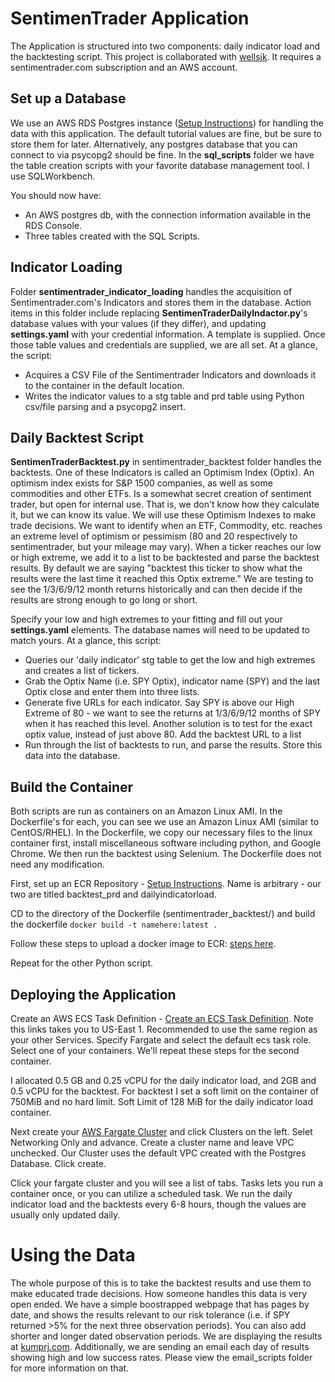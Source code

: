 # SentimenTrader Application

The Application is structured into two components: daily indicator load and the backtesting script. This project is collaborated with [wellsjk](https://github.com/wellsjk). It requires a sentimentrader.com subscription and an AWS account.

## Set up a Database
We use an AWS RDS Postgres instance ([Setup Instructions](https://aws.amazon.com/getting-started/tutorials/create-connect-postgresql-db/)) for handling the data with this application. The default tutorial values are fine, but be sure to store them for later. Alternatively, any postgres database that you can connect to via psycopg2 should be fine. In the __sql_scripts__ folder we have the table creation scripts with your favorite database management tool. I use SQLWorkbench. 

You should now have:
* An AWS postgres db, with the connection information available in the RDS Console.
* Three tables created with the SQL Scripts. 

## Indicator Loading
Folder __sentimentrader_indicator_loading__ handles the acquisition of Sentimentrader.com's Indicators and stores them in the database. Action items in this folder include replacing __SentimenTraderDailyIndactor.py__'s database values with your values (if they differ), and updating __settings.yaml__ with your credential information. A template is supplied. Once those table values and credentials are supplied, we are all set. At a glance, the script:
* Acquires a CSV File of the Sentimentrader Indicators and downloads it to the container in the default location.
* Writes the indicator values to a stg table and prd table using Python csv/file parsing and a psycopg2 insert.

## Daily Backtest Script
__SentimenTraderBacktest.py__ in sentimentrader_backtest folder handles the backtests. One of these Indicators is called an Optimism Index (Optix). An optimism index exists for S&P 1500 companies, as well as some commodities and other ETFs. Is a somewhat secret creation of sentiment trader, but open for internal use. That is, we don't know how they calculate it, but we can know its value. We will use these Optimism Indexes to make trade decisions. We want to identify when an ETF, Commodity, etc. reaches an extreme level of optimism or pessimism (80 and 20 respectively to sentimentrader, but your mileage may vary). When a ticker reaches our low or high extreme, we add it to a list to be backtested and parse the backtest results. By default we are saying "backtest this ticker to show what the results were the last time it reached this Optix extreme." We are testing to see the 1/3/6/9/12 month returns historically and can then decide if the results are strong enough to go long or short. 

Specify your low and high extremes to your fitting and fill out your __settings.yaml__ elements. The database names will need to be updated to match yours. At a glance, this script:
* Queries our 'daily indicator' stg table to get the low and high extremes and creates a list of tickers. 
* Grab the Optix Name (i.e. SPY Optix), indicator name (SPY) and the last Optix close and enter them into three lists.
* Generate five URLs for each indicator. Say SPY is above our High Extreme of 80 - we want to see the returns at 1/3/6/9/12 months of SPY when it has reached this level. Another solution is to test for the exact optix value, instead of just above 80. Add the backtest URL to a list
* Run through the list of backtests to run, and parse the results. Store this data into the database.

## Build the Container
Both scripts are run as containers on an Amazon Linux AMI. In the Dockerfile's for each, you can see we use an Amazon Linux AMI (similar to CentOS/RHEL). In the Dockerfile, we copy our necessary files to the linux container first, install miscellaneous software including python, and Google Chrome. We then run the backtest using Selenium. The Dockerfile does not need any modification.

First, set up an ECR Repository - [Setup Instructions](https://console.aws.amazon.com/ecr/home). Name is arbitrary - our two are titled backtest_prd and dailyindicatorload.

CD to the directory of the Dockerfile (sentimentrader_backtest/) and build the dockerfile `docker build -t namehere:latest .`

Follow these steps to upload a docker image to ECR: [steps here](https://docs.aws.amazon.com/AmazonECR/latest/userguide/docker-push-ecr-image.html).

Repeat for the other Python script.

## Deploying the Application

Create an AWS ECS Task Definition - [Create an ECS Task Definition](https://console.aws.amazon.com/ecs/home?region=us-east-1#/taskDefinitions/create). Note this links takes you to US-East 1. Recommended to use the same region as your other Services. Specify Fargate and select the default ecs task role. Select one of your containers. We'll repeat these steps for the second container.

I allocated 0.5 GB and 0.25 vCPU for the daily indicator load, and 2GB and 0.5 vCPU for the backtest. For backtest I set a soft limit on the container of 750MiB and no hard limit. Soft Limit of 128 MiB for the daily indicator load container.

Next create your [AWS Fargate Cluster](https://aws.amazon.com/ecs/) and click Clusters on the left. Selet Networking Only and advance. Create a cluster name and leave VPC unchecked. Our Cluster uses the default VPC created with the Postgres Database. Click create. 

Click your fargate cluster and you will see a list of tabs. Tasks lets you run a container once, or you can utilize a scheduled task. We run the daily indicator load and the backtests every 6-8 hours, though the values are usually only updated daily.

# Using the Data
The whole purpose of this is to take the backtest results and use them to make educated trade decisions. How someone handles this data is very open ended. We have a simple boostrapped webpage that has pages by date, and shows the results relevant to our risk tolerance (i.e. if SPY returned >5% for the next three observation periods). You can also add shorter and longer dated observation periods. We are displaying the results at [kumprj.com](https://kumprj.com). Additionally, we are sending an email each day of results showing high and low success rates. Please view the email_scripts folder for more information on that.
